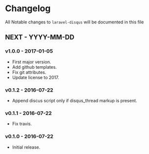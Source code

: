 # Changelog

All Notable changes to `laravel-disqus` will be documented in this file

## NEXT - YYYY-MM-DD

### v1.0.0 - 2017-01-05
- First major version.
- Add github templates.
- Fix git attributes.
- Update license to 2017.

### v0.1.2 - 2016-07-22
- Append discus script only if disqus_thread markup is present.

### v0.1.1 - 2016-07-22
- Fix travis.

### v0.1.0 - 2016-07-22
- Initial release.
